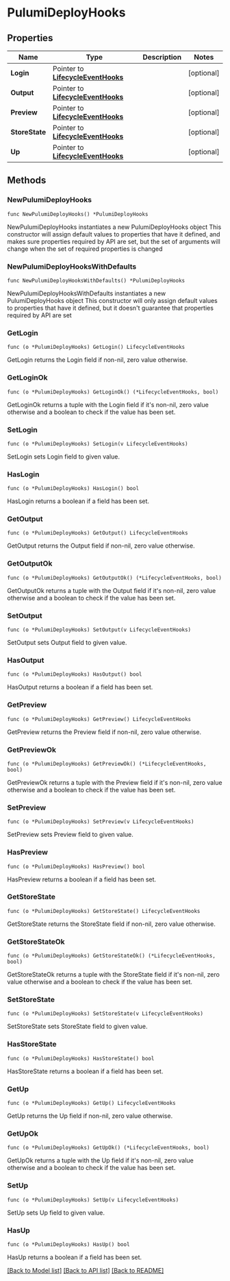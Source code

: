 # PulumiDeployHooks

## Properties

Name | Type | Description | Notes
------------ | ------------- | ------------- | -------------
**Login** | Pointer to [**LifecycleEventHooks**](LifecycleEventHooks.md) |  | [optional] 
**Output** | Pointer to [**LifecycleEventHooks**](LifecycleEventHooks.md) |  | [optional] 
**Preview** | Pointer to [**LifecycleEventHooks**](LifecycleEventHooks.md) |  | [optional] 
**StoreState** | Pointer to [**LifecycleEventHooks**](LifecycleEventHooks.md) |  | [optional] 
**Up** | Pointer to [**LifecycleEventHooks**](LifecycleEventHooks.md) |  | [optional] 

## Methods

### NewPulumiDeployHooks

`func NewPulumiDeployHooks() *PulumiDeployHooks`

NewPulumiDeployHooks instantiates a new PulumiDeployHooks object
This constructor will assign default values to properties that have it defined,
and makes sure properties required by API are set, but the set of arguments
will change when the set of required properties is changed

### NewPulumiDeployHooksWithDefaults

`func NewPulumiDeployHooksWithDefaults() *PulumiDeployHooks`

NewPulumiDeployHooksWithDefaults instantiates a new PulumiDeployHooks object
This constructor will only assign default values to properties that have it defined,
but it doesn't guarantee that properties required by API are set

### GetLogin

`func (o *PulumiDeployHooks) GetLogin() LifecycleEventHooks`

GetLogin returns the Login field if non-nil, zero value otherwise.

### GetLoginOk

`func (o *PulumiDeployHooks) GetLoginOk() (*LifecycleEventHooks, bool)`

GetLoginOk returns a tuple with the Login field if it's non-nil, zero value otherwise
and a boolean to check if the value has been set.

### SetLogin

`func (o *PulumiDeployHooks) SetLogin(v LifecycleEventHooks)`

SetLogin sets Login field to given value.

### HasLogin

`func (o *PulumiDeployHooks) HasLogin() bool`

HasLogin returns a boolean if a field has been set.

### GetOutput

`func (o *PulumiDeployHooks) GetOutput() LifecycleEventHooks`

GetOutput returns the Output field if non-nil, zero value otherwise.

### GetOutputOk

`func (o *PulumiDeployHooks) GetOutputOk() (*LifecycleEventHooks, bool)`

GetOutputOk returns a tuple with the Output field if it's non-nil, zero value otherwise
and a boolean to check if the value has been set.

### SetOutput

`func (o *PulumiDeployHooks) SetOutput(v LifecycleEventHooks)`

SetOutput sets Output field to given value.

### HasOutput

`func (o *PulumiDeployHooks) HasOutput() bool`

HasOutput returns a boolean if a field has been set.

### GetPreview

`func (o *PulumiDeployHooks) GetPreview() LifecycleEventHooks`

GetPreview returns the Preview field if non-nil, zero value otherwise.

### GetPreviewOk

`func (o *PulumiDeployHooks) GetPreviewOk() (*LifecycleEventHooks, bool)`

GetPreviewOk returns a tuple with the Preview field if it's non-nil, zero value otherwise
and a boolean to check if the value has been set.

### SetPreview

`func (o *PulumiDeployHooks) SetPreview(v LifecycleEventHooks)`

SetPreview sets Preview field to given value.

### HasPreview

`func (o *PulumiDeployHooks) HasPreview() bool`

HasPreview returns a boolean if a field has been set.

### GetStoreState

`func (o *PulumiDeployHooks) GetStoreState() LifecycleEventHooks`

GetStoreState returns the StoreState field if non-nil, zero value otherwise.

### GetStoreStateOk

`func (o *PulumiDeployHooks) GetStoreStateOk() (*LifecycleEventHooks, bool)`

GetStoreStateOk returns a tuple with the StoreState field if it's non-nil, zero value otherwise
and a boolean to check if the value has been set.

### SetStoreState

`func (o *PulumiDeployHooks) SetStoreState(v LifecycleEventHooks)`

SetStoreState sets StoreState field to given value.

### HasStoreState

`func (o *PulumiDeployHooks) HasStoreState() bool`

HasStoreState returns a boolean if a field has been set.

### GetUp

`func (o *PulumiDeployHooks) GetUp() LifecycleEventHooks`

GetUp returns the Up field if non-nil, zero value otherwise.

### GetUpOk

`func (o *PulumiDeployHooks) GetUpOk() (*LifecycleEventHooks, bool)`

GetUpOk returns a tuple with the Up field if it's non-nil, zero value otherwise
and a boolean to check if the value has been set.

### SetUp

`func (o *PulumiDeployHooks) SetUp(v LifecycleEventHooks)`

SetUp sets Up field to given value.

### HasUp

`func (o *PulumiDeployHooks) HasUp() bool`

HasUp returns a boolean if a field has been set.


[[Back to Model list]](../README.md#documentation-for-models) [[Back to API list]](../README.md#documentation-for-api-endpoints) [[Back to README]](../README.md)


